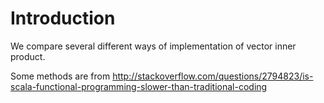# Introduction

We compare several different ways of implementation of vector inner product.

Some methods are from http://stackoverflow.com/questions/2794823/is-scala-functional-programming-slower-than-traditional-coding


